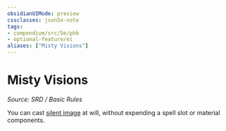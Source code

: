 ```yaml
---
obsidianUIMode: preview
cssclasses: json5e-note
tags:
- compendium/src/5e/phb
- optional-feature/ei
aliases: ["Misty Visions"]
---
```

# Misty Visions
*Source: SRD / Basic Rules* 

You can cast [silent image](compendium/spells/silent-image.md) at will, without expending a spell slot or material components.